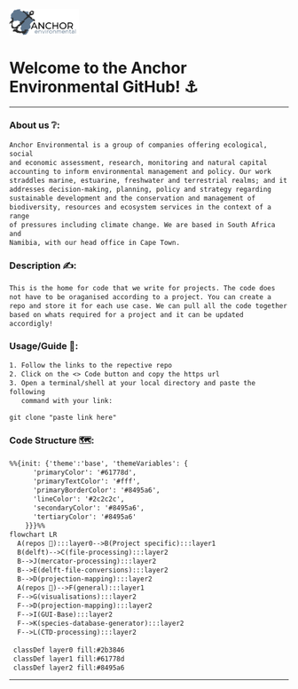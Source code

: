 <head>
  <a href="https://anchorenvironmental.co.za/">
    <img width="25%" src="./Anchorlogo.svg" alt="Anchor Logo">
  </a>
  <link
  href="https://cdnjs.cloudflare.com/ajax/libs/font-awesome/6.5.1/css/all.min.css"
  rel="stylesheet"
/>
</head>

<body>
  <p>
  <h1>
    <b>
    Welcome to the Anchor Environmental GitHub! ⚓
    </b>
  </h1>
</p> 
</body>

---
### About us ❔:
    Anchor Environmental is a group of companies offering ecological, social 
    and economic assessment, research, monitoring and natural capital 
    accounting to inform environmental management and policy. Our work 
    straddles marine, estuarine, freshwater and terrestrial realms; and it 
    addresses decision-making, planning, policy and strategy regarding 
    sustainable development and the conservation and management of 
    biodiversity, resources and ecosystem services in the context of a range
    of pressures including climate change. We are based in South Africa and
    Namibia, with our head office in Cape Town.

### Description ✍️:
    This is the home for code that we write for projects. The code does
    not have to be oraganised according to a project. You can create a
    repo and store it for each use case. We can pull all the code together
    based on whats required for a project and it can be updated accordigly!

### Usage/Guide 🦮:
    1. Follow the links to the repective repo
    2. Click on the <> Code button and copy the https url
    3. Open a terminal/shell at your local directory and paste the following
       command with your link:

```Shell
git clone "paste link here"
```

### Code Structure 🗺️:
```mermaid
%%{init: {'theme':'base', 'themeVariables': {
      'primaryColor': '#61778d',
      'primaryTextColor': '#fff',
      'primaryBorderColor': '#8495a6',
      'lineColor': '#2c2c2c',
      'secondaryColor': '#8495a6',
      'tertiaryColor': '#8495a6'
    }}}%%
flowchart LR
  A(repos 📃):::layer0-->B(Project specific):::layer1
  B(delft)-->C(file-processing):::layer2
  B-->J(mercator-processing):::layer2
  B-->E(delft-file-conversions):::layer2
  B-->D(projection-mapping):::layer2
  A(repos 📃)-->F(general):::layer1
  F-->G(visualisations):::layer2
  F-->D(projection-mapping):::layer2
  F-->I(GUI-Base):::layer2
  F-->K(species-database-generator):::layer2
  F-->L(CTD-processing):::layer2

 classDef layer0 fill:#2b3846
 classDef layer1 fill:#61778d
 classDef layer2 fill:#8495a6
```
  ---


